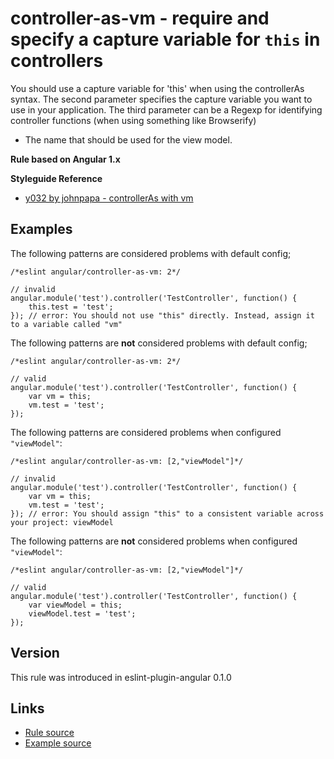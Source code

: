 <!-- WARNING: Generated documentation. Edit docs and examples in the rule and examples file ('rules/controller-as-vm.js', 'examples/controller-as-vm.js'). -->

# controller-as-vm - require and specify a capture variable for `this` in controllers

You should use a capture variable for 'this' when using the controllerAs syntax.
The second parameter specifies the capture variable you want to use in your application.
The third parameter can be a Regexp for identifying controller functions (when using something like Browserify)

- The name that should be used for the view model.

**Rule based on Angular 1.x**

**Styleguide Reference**

* [y032 by johnpapa - controllerAs with vm](https://github.com/johnpapa/angular-styleguide/blob/master/a1/README.md#style-y032)

## Examples

The following patterns are considered problems with default config;

    /*eslint angular/controller-as-vm: 2*/

    // invalid
    angular.module('test').controller('TestController', function() {
        this.test = 'test';
    }); // error: You should not use "this" directly. Instead, assign it to a variable called "vm"

The following patterns are **not** considered problems with default config;

    /*eslint angular/controller-as-vm: 2*/

    // valid
    angular.module('test').controller('TestController', function() {
        var vm = this;
        vm.test = 'test';
    });

The following patterns are considered problems when configured `"viewModel"`:

    /*eslint angular/controller-as-vm: [2,"viewModel"]*/

    // invalid
    angular.module('test').controller('TestController', function() {
        var vm = this;
        vm.test = 'test';
    }); // error: You should assign "this" to a consistent variable across your project: viewModel

The following patterns are **not** considered problems when configured `"viewModel"`:

    /*eslint angular/controller-as-vm: [2,"viewModel"]*/

    // valid
    angular.module('test').controller('TestController', function() {
        var viewModel = this;
        viewModel.test = 'test';
    });

## Version

This rule was introduced in eslint-plugin-angular 0.1.0

## Links

* [Rule source](../rules/controller-as-vm.js)
* [Example source](../examples/controller-as-vm.js)
